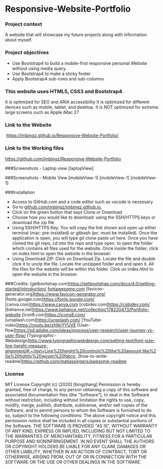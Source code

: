 # Responsive-Website-Portfolio

### Project context
A website that will showcase my future projects along with information about myself.

### Project objectives
 * Use Bootstrap4 to build a mobile-first responsive personal Website without using media query. 
 * Use Bootstrap4 to make a sticky footer 
 * Apply Bootstrap4 sub-rows and sub-columns 


### This website uses HTML5, CSS3 and Bootstrap4
It is optimized for SEO and ARIA accessibility 
It is optimized for different devices such as mobile, tablet, and desktop.
It is NOT optimized for extreme large screens such as Apple iMac 27

### Link to the Website
 https://imbingz.github.io/Responsive-Website-Portfolio/

### Link to the Working files 
https://github.com/imbingz/Responsive-Website-Portfolio

###Screenshots - Laptop view 
[laptopView]

###Screenshots - Mobile View
[mobileView-1]
[mobileView-1]
[mobileView-1]

###Installation
* Access to GitHub.com and a code editor such as vscode is necessary
* Go to [github.com/imbingz/imbingz.github.io.](https://github.com/imbingz/Responsive-Website-Portfolio)
* Click on the green button that says Clone or Download
* Choose how you would like to download: using the SSH/HTTPS keys or download the zip file
* Using SSH/HTTPS Key: You will copy the link shown and open up either terminal (mac: pre-installed) or gitbash (pc: must be installed). Once the application is open, you will type git clone paste url here. Once you have cloned the git repo, cd into the repo and type open. to open the folder which contains all files used for the website. Once inside the folder, click on index.html to open the website in the browser.
* Using Download ZIP: Click on Download Zip. Locate the file and double click it to unzip the file. Locate the unzipped folder and and open it. All the files for the website will be within this folder. Click on index.html to open the website in the browser.



###Credits:
[getbootstrap.com]https://getbootstrap.com/docs/4.0/getting-started/introduction/
[fontawesome.com](https://fontawesome.com/v4.7.0/get-started/)
[favicon-generator.org]https://www.favicon-generator.org/
[fonts.google.com]https://fonts.google.com/
[canva.com]https://www.canva.com
[cobidev.com]https://cobidev.com/
[behance.net]https://www.behance.net/collection/178220473/Portfolio-website
[icon8.com]https://icons8.com/
[unsplash.com]https://unsplash.com/
[YouTube-video]https://youtu.be/zhllkjYYUVE
[User-flow]https://xd.adobe.com/ideas/process/user-research/user-journey-vs-user-flow/
[Typographic-Webdesign]http://www.typographicwebdesign.com/setting-text/font-size-line-height-measure-alignment/#:~:text=Line%20height%20controls%20the%20amount,like%20a%20tightly%20woven%20fabric.
[how-to-write-readme]https://github.com/matiassingers/awesome-readme


### License
MIT License
Copyright (c) [2020] [bingzhang]
Permission is hereby granted, free of charge, to any person obtaining a copy of this software and associated documentation files (the "Software"), to deal in the Software without restriction, including without limitation the rights to use, copy, modify, merge, publish, distribute, sublicense, and/or sell copies of the Software, and to permit persons to whom the Software is furnished to do so, subject to the following conditions:
The above copyright notice and this permission notice shall be included in all copies or substantial portions of the Software.
THE SOFTWARE IS PROVIDED "AS IS", WITHOUT WARRANTY OF ANY KIND, EXPRESS OR IMPLIED, INCLUDING BUT NOT LIMITED TO THE WARRANTIES OF MERCHANTABILITY, FITNESS FOR A PARTICULAR PURPOSE AND NONINFRINGEMENT. IN NO EVENT SHALL THE AUTHORS OR COPYRIGHT HOLDERS BE LIABLE FOR ANY CLAIM, DAMAGES OR OTHER LIABILITY, WHETHER IN AN ACTION OF CONTRACT, TORT OR OTHERWISE, ARISING FROM, OUT OF OR IN CONNECTION WITH THE SOFTWARE OR THE USE OR OTHER DEALINGS IN THE SOFTWARE.